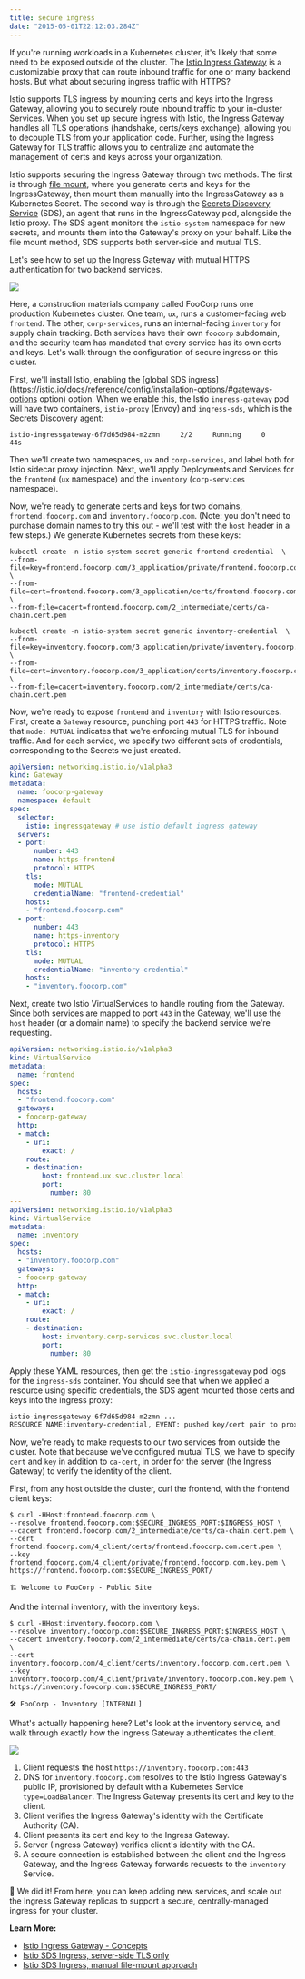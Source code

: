 ```yaml
---
title: secure ingress
date: "2015-05-01T22:12:03.284Z"
---
```


If you're running workloads in a Kubernetes cluster, it's likely that some need to be exposed outside of the cluster. The [Istio Ingress Gateway](/ingress) is a customizable proxy that can route inbound traffic for one or many backend hosts. But what about securing ingress traffic with HTTPS?

Istio supports TLS ingress by mounting certs and keys into the Ingress Gateway, allowing you to securely route inbound traffic to your in-cluster Services. When you set up secure ingress with Istio, the Ingress Gateway handles all TLS operations (handshake, certs/keys exchange), allowing you to decouple TLS from your application code. Further, using the Ingress Gateway for TLS traffic allows you to centralize and automate the management of certs and keys across your organization.

Istio supports securing the Ingress Gateway through two methods. The first is through [file mount](https://istio.io/docs/tasks/traffic-management/ingress/secure-ingress-mount/), where you generate certs and keys for the IngressGateway, then mount them manually into the IngressGateway as a Kubernetes Secret. The second way is through the [Secrets Discovery Service](https://istio.io/docs/tasks/traffic-management/ingress/secure-ingress-sds/) (SDS), an agent that runs in the IngressGateway pod, alongside the Istio proxy. The SDS agent  monitors the `istio-system` namespace for new secrets, and mounts them into the Gateway's proxy on your behalf. Like the file mount method, SDS supports both server-side and mutual TLS.

Let's see how to set up the Ingress Gateway with mutual HTTPS authentication for two backend services.

![](images/arch.png)

Here, a construction materials company called FooCorp runs one production Kubernetes cluster. One team, `ux`, runs a customer-facing web `frontend`. The other, `corp-services`, runs an internal-facing `inventory` for supply chain tracking. Both services have their own `foocorp` subdomain, and the security team has mandated that every service has its own certs and keys. Let's walk through the configuration of secure ingress on this cluster.

First, we'll install Istio, enabling the [global SDS ingress](https://istio.io/docs/reference/config/installation-options/#gateways-options option) option. When we enable this, the Istio `ingress-gateway` pod will have two containers, `istio-proxy` (Envoy) and `ingress-sds`, which is the Secrets Discovery agent:

```
istio-ingressgateway-6f7d65d984-m2zmn     2/2     Running     0          44s
```

Then we'll create two namespaces, `ux` and `corp-services`, and label both for Istio sidecar proxy injection. Next, we'll apply Deployments and Services for the `frontend` (`ux` namespace) and the `inventory` (`corp-services` namespace).

Now, we're ready to generate certs and keys for two domains, `frontend.foocorp.com` and `inventory.foocorp.com`. (Note: you don't need to purchase domain names to try this out - we'll test with the `host` header in a few steps.) We generate Kubernetes secrets from these keys:

```
kubectl create -n istio-system secret generic frontend-credential  \
--from-file=key=frontend.foocorp.com/3_application/private/frontend.foocorp.com.key.pem \
--from-file=cert=frontend.foocorp.com/3_application/certs/frontend.foocorp.com.cert.pem \
--from-file=cacert=frontend.foocorp.com/2_intermediate/certs/ca-chain.cert.pem

kubectl create -n istio-system secret generic inventory-credential  \
--from-file=key=inventory.foocorp.com/3_application/private/inventory.foocorp.com.key.pem \
--from-file=cert=inventory.foocorp.com/3_application/certs/inventory.foocorp.com.cert.pem \
--from-file=cacert=inventory.foocorp.com/2_intermediate/certs/ca-chain.cert.pem
```

Now, we're ready to expose `frontend` and `inventory` with Istio resources. First, create a `Gateway` resource, punching port `443` for HTTPS traffic. Note that `mode: MUTUAL` indicates that we're enforcing mutual TLS for inbound traffic. And for each service, we specify two different sets of credentials, corresponding to the Secrets we just created.

```YAML
apiVersion: networking.istio.io/v1alpha3
kind: Gateway
metadata:
  name: foocorp-gateway
  namespace: default
spec:
  selector:
    istio: ingressgateway # use istio default ingress gateway
  servers:
  - port:
      number: 443
      name: https-frontend
      protocol: HTTPS
    tls:
      mode: MUTUAL
      credentialName: "frontend-credential"
    hosts:
    - "frontend.foocorp.com"
  - port:
      number: 443
      name: https-inventory
      protocol: HTTPS
    tls:
      mode: MUTUAL
      credentialName: "inventory-credential"
    hosts:
    - "inventory.foocorp.com"
```

Next, create two Istio VirtualServices to handle routing from the Gateway. Since both services are mapped to port `443` in the Gateway, we'll use the `host` header (or a domain name) to specify the backend service we're requesting.

```YAML
apiVersion: networking.istio.io/v1alpha3
kind: VirtualService
metadata:
  name: frontend
spec:
  hosts:
  - "frontend.foocorp.com"
  gateways:
  - foocorp-gateway
  http:
  - match:
    - uri:
        exact: /
    route:
    - destination:
        host: frontend.ux.svc.cluster.local
        port:
          number: 80
---
apiVersion: networking.istio.io/v1alpha3
kind: VirtualService
metadata:
  name: inventory
spec:
  hosts:
  - "inventory.foocorp.com"
  gateways:
  - foocorp-gateway
  http:
  - match:
    - uri:
        exact: /
    route:
    - destination:
        host: inventory.corp-services.svc.cluster.local
        port:
          number: 80
```

Apply these YAML resources, then get the `istio-ingressgateway` pod logs for the `ingress-sds` container. You should see that when we applied a resource using specific credentials, the SDS agent mounted those certs and keys into the ingress proxy:

```bash
istio-ingressgateway-6f7d65d984-m2zmn ...
RESOURCE NAME:inventory-credential, EVENT: pushed key/cert pair to proxy
```

Now, we're ready to make requests to our two services from outside the cluster. Note that because we've configured mutual TLS, we have to specify `cert` and `key` in addition to `ca-cert`, in order for the server (the Ingress Gateway) to verify the identity of the client.

First, from any host outside the cluster, curl the frontend, with the frontend client keys:

```
$ curl -HHost:frontend.foocorp.com \
--resolve frontend.foocorp.com:$SECURE_INGRESS_PORT:$INGRESS_HOST \
--cacert frontend.foocorp.com/2_intermediate/certs/ca-chain.cert.pem \
--cert frontend.foocorp.com/4_client/certs/frontend.foocorp.com.cert.pem \
--key frontend.foocorp.com/4_client/private/frontend.foocorp.com.key.pem \
https://frontend.foocorp.com:$SECURE_INGRESS_PORT/

🏗 Welcome to FooCorp - Public Site
```

And the internal inventory, with the inventory keys:

```
$ curl -HHost:inventory.foocorp.com \
--resolve inventory.foocorp.com:$SECURE_INGRESS_PORT:$INGRESS_HOST \
--cacert inventory.foocorp.com/2_intermediate/certs/ca-chain.cert.pem \
--cert inventory.foocorp.com/4_client/certs/inventory.foocorp.com.cert.pem \
--key inventory.foocorp.com/4_client/private/inventory.foocorp.com.key.pem \
https://inventory.foocorp.com:$SECURE_INGRESS_PORT/

🛠 FooCorp - Inventory [INTERNAL]
```

What's actually happening here? Let's look at the inventory service, and walk through exactly how the Ingress Gateway authenticates the client.

![](images/auth-steps.png)

1. Client requests the host `https://inventory.foocorp.com:443`
2. DNS for `inventory.foocorp.com` resolves to the Istio Ingress Gateway's public IP, provisioned by default with a Kubernetes Service `type=LoadBalancer`. The Ingress Gateway presents its cert and key to the client.
3. Client verifies the Ingress Gateway's identity with the Certificate Authority (CA).
4. Client presents its cert and key to the Ingress Gateway.
5. Server (Ingress Gateway) verifies client's identity with the CA.
6. A secure connection is established between the client and the Ingress Gateway, and the Ingress Gateway forwards requests to the `inventory` Service.

🎊 We did it! From here, you can keep adding new services, and scale out the Ingress Gateway replicas to support a secure, centrally-managed ingress for your cluster.

**Learn More:**

- [Istio Ingress Gateway - Concepts](https://istio.io/docs/concepts/traffic-management/#gateways)
- [Istio SDS Ingress, server-side TLS only](https://istio.io/docs/tasks/traffic-management/ingress/secure-ingress-sds/#configure-a-tls-ingress-gateway-for-multiple-hosts)
- [Istio SDS Ingress, manual file-mount approach](https://istio.io/docs/tasks/traffic-management/ingress/secure-ingress-mount/#before-you-begin)
